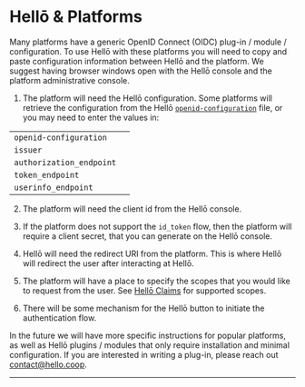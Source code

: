 # Hellō & Platforms

Many platforms have a generic OpenID Connect (OIDC) plug-in / module / configuration. To use Hellō with these platforms you will need to copy and paste configuration information between Hellō and the platform. We suggest having browser windows open with the Hellō console and the platform administrative console.

1. The platform will need the Hellō configuration. Some platforms will retrieve the configuration from the Hellō [`openid-configuration`](https://issuer.hello.coop/.well-known/openid-configuration) file, or you may need to enter the values in: 

<div class="table-no-heading">

|||
|---|---|
|`openid-configuration`|<CopyComponent url="https://issuer.hello.coop/.well-known/openid-configuration"/>|
|`issuer`|<CopyComponent url="https://issuer.hello.coop"/>|
|`authorization_endpoint` |<CopyComponent url="https://wallet.hello.coop/authorize"/>|
|`token_endpoint` |<CopyComponent url="https://wallet.hello.coop/oauth/token"/>|
|`userinfo_endpoint` |<CopyComponent url="https://wallet.hello.coop/oauth/userinfo"/>|

</div>

2. The platform will need the client id from the Hellō console. 

3. If the platform does not support the `id_token` flow, then the platform will require a client secret, that you can generate on the Hellō console.

4. Hellō will need the redirect URI from the platform. This is where Hellō will redirect the user after interacting at Hellō.

5. The platform will have a place to specify the scopes that you would like to request from the user. See [Hellō Claims](/documentation/hello-claims.html) for supported scopes.

6. There will be some mechanism for the Hellō button to initiate the authentication flow.

In the future we will have more specific instructions for popular platforms, as well as Hellō plugins / modules that only require installation and minimal configuration. If you are interested in writing a plug-in, please reach out [contact@hello.coop](mailto:contact@hello.coop?subject=Hellō+Plug-in+Inquiry).


---
